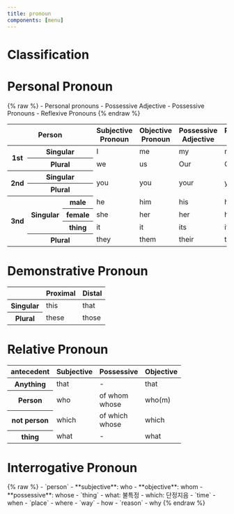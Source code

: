 ```yaml
---
title: pronoun
components: [menu]
---
```


# Classification

<div class="menu" side>
<div title="Personal">
  <h1>Personal Pronoun</h1>
  {% raw %}
  - Personal pronouns
  - Possessive Adjective
  - Possessive Pronouns
  - Reflexive Pronouns
  {% endraw %}
  <table>
    <thead>
      <tr>
        <th colspan="3">Person</th>
        <th>Subjective<br>Pronoun</th>
        <th>Objective<br>Pronoun</th>
        <th>Possessive<br>Adjective</th>
        <th>Possessive<br>Pronoun</th>
        <th>Reflexive<br>Pronoun</th>
      </tr>
    </thead>
    <tbody>
      <tr>
        <th rowspan="2">1st</th>
        <th colspan="2">Singular</th>
        <td>I</td>
        <td>me</td>
        <td>my</td>
        <td>mine</td>
        <td>myself</td>
      </tr>
      <tr>
        <th colspan="2">Plural</th>
        <td>we</td>
        <td>us</td>
        <td>Our</td>
        <td>Ours</td>
        <td>ourselves</td>
      </tr>
      <tr>
        <th rowspan="2">2nd</th>
        <th colspan="2">Singular</th>
        <td rowspan="2">you</td>
        <td rowspan="2">you</td>
        <td rowspan="2">your</td>
        <td rowspan="2">yours</td>
        <td>yourself</td>
      </tr>
      <tr>
        <th colspan="2">Plural</th>
        <td>yourselves</td>
      </tr>
      <tr>
        <th rowspan="4">3nd</th>
        <th rowspan="3">Singular</th>
        <th>male</th>
        <td>he</td>
        <td>him</td>
        <td>his</td>
        <td>his</td>
        <td>himself</td>
      </tr>
      <tr>
        <th>female</th>
        <td>she</td>
        <td>her</td>
        <td>her</td>
        <td>hers</td>
        <td>herself</td>
      </tr>
      <tr>
        <th>thing</th>
        <td>it</td>
        <td>it</td>
        <td>its</td>
        <td>its</td>
        <td>itself</td>
      </tr>
      <tr>
        <th colspan="2">Plural</th>
        <td>they</td>
        <td>them</td>
        <td>their</td>
        <td>theirs</td>
        <td>themselves</td>
      </tr>
    </tbody>
  </table>
</div>
<div title="Demonstrative">
  <h1>Demonstrative Pronoun</h1>
  <table>
    <thead>
      <tr>
        <th></th>
        <th>Proximal</th>
        <th>Distal</th>
      </tr>
    </thead>
    <tbody>
      <tr>
        <th>Singular</th>
        <td>this</td>
        <td>that</td>
      </tr>
      <tr>
        <th>Plural</th>
        <td>these</td>
        <td>those</td>
      </tr>
    </tbody>
  </table>
</div>
<div title="Relative">
  <h1>Relative Pronoun</h1>
  <table>
    <thead>
      <tr>
        <th>antecedent</th>
        <th>Subjective</th>
        <th>Possessive</th>
        <th>Objective</th>
      </tr>
    </thead>
    <tbody>
      <tr>
        <th>Anything</th>
        <td>that</td>
        <td class="empty">-</td>
        <td>that</td>
      </tr>
      <tr>
        <th>Person</th>
        <td>who</td>
        <td>of whom<br>whose</td>
        <td>who(m)</td>
      </tr>
      <tr>
        <th>not person</th>
        <td>which</td>
        <td>of which<br>whose</td>
        <td>which</td>
      </tr>
      <tr>
        <th>thing</th>
        <td>what</td>
        <td class="empty">-</td>
        <td>what</td>
      </tr>
    </tbody>
  </table>
</div>
<div title="Interrogative">
  <h1>Interrogative Pronoun</h1>
  {% raw %}
  - `person`
    - **subjective**: who
    - **objective**: whom
    - **possessive**: whose
  - `thing`
    - what: 불특정
    - which: 단정지음
  - `time`
    - when
  - `place`
    - where
  - `way`
    - how
  - `reason`
    - why
  {% endraw %}
</div>
</div>

